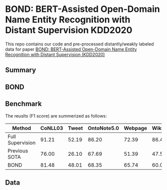 # BOND: BERT-Assisted Open-Domain Name Entity Recognition with Distant Supervision KDD2020
This repo contains our code and pre-processed distantly/weakly labeled data for paper [BOND: BERT-Assisted Open-Domain Name Entity Recognition with Distant Supervision (KDD2020)]()

## Summary

## BOND

## Benchmark
The reuslts (F1 score) are summerized as follows:

| Method | CoNLL03 | Tweet | OntoNote5.0 | Webpage | Wikigold |
| ------ | ------- | ----- | ----------- | ------- | -------- |
| Full Supervision | 91.21 | 52.19 | 86.20 | 72.39 | 86.43 |
| Previous SOTA | 76.00 | 26.10 | 67.69 | 51.39 | 47.54 |
| BOND | 81.48 | 48.01 | 68.35 | 65.74 | 60.07 |

## Data
